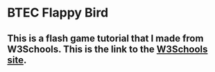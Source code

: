 # BTEC Flappy Bird

## This is a flash game tutorial that I made from W3Schools. This is the link to the [W3Schools site](https://www.w3schools.com/graphics/tryit.asp?filename=trygame_default_gravity). 